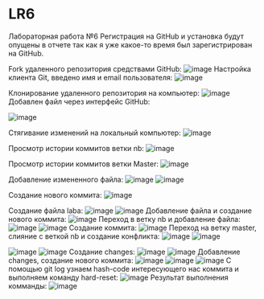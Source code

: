 # LR6
Лабораторная работа №6
Регистрация на GitHub и установка будут опущены в отчете так как я уже какое-то время был зарегистрирован на GitHub.

Fork удаленного репозитория средствами GitHub:
![image](https://user-images.githubusercontent.com/114258593/200124261-6976194b-5baa-404e-b3af-4e8e1ca65099.png)
Настройка клиента Git, введено имя и email пользователя:
![image](https://user-images.githubusercontent.com/114258593/200124292-22037a91-8c20-454a-bb82-9188a448ccb8.png)

Клонирование удаленного репозитория на компьютер:
![image](https://user-images.githubusercontent.com/114258593/200124307-f0245d9b-47ac-4815-ace3-dd03e682afa6.png)
Добавлен файл через интерфейс GitHub:

![image](https://user-images.githubusercontent.com/114258593/200124380-3f357cf5-ec81-441c-b3a2-5eb4d7a5e559.png)

Стягивание изменений на локальный компьютер:
![image](https://user-images.githubusercontent.com/114258593/200124387-8633a8eb-8a95-4254-b469-356782b00119.png)


Просмотр истории коммитов ветки nb:
![image](https://user-images.githubusercontent.com/114258593/200124399-fde37c69-0385-425b-a11b-a7156bae7444.png)

      
Просмотр истории коммитов ветки Master:
![image](https://user-images.githubusercontent.com/114258593/200124415-ae5c7721-bd9d-4439-9f04-1c942d31ddc8.png)

      


Добавление измененного файла:
![image](https://user-images.githubusercontent.com/114258593/200124500-79d0a91d-078f-4e3a-bd60-a69ac40ca791.png)
![image](https://user-images.githubusercontent.com/114258593/200124516-44be0fc8-e089-41d2-be44-ec487b590475.png)


Создание нового коммита:
![image](https://user-images.githubusercontent.com/114258593/200124529-2f3d0fc9-6924-4b19-9512-cdc0e417308c.png)

Создание файла laba:
![image](https://user-images.githubusercontent.com/114258593/200124572-8508ec2b-c6e4-4f73-8b53-a70657a04da9.png)
![image](https://user-images.githubusercontent.com/114258593/200124582-dced04bb-9a12-48a3-bb61-341274be4863.png)
Добавление файла и создание нового коммита:
![image](https://user-images.githubusercontent.com/114258593/200124601-d602ef3a-142b-4ddd-a4a6-bf540ac1f2f6.png)
Переход в ветку nb и добавление файла:
![image](https://user-images.githubusercontent.com/114258593/200124651-85bcfda1-65fb-48f5-9d4d-983d16682264.png)
![image](https://user-images.githubusercontent.com/114258593/200124686-c882f5a6-5ef7-430b-b38c-4200d4bc51a8.png)
Создание коммита:
![image](https://user-images.githubusercontent.com/114258593/200124730-ec4989c6-7b19-4dcd-89a2-663d0fe0d7f9.png)
Переход на ветку master, слияние с веткой nb и создание конфликта:
![image](https://user-images.githubusercontent.com/114258593/200124781-117974e0-c466-4929-8a9e-40907b48c423.png)
![image](https://user-images.githubusercontent.com/114258593/200124801-21626ffc-d259-48ff-ab6a-33825862570d.png)

![image](https://user-images.githubusercontent.com/114258593/200124810-addf9b07-7ab5-4de6-a72f-ac9e9a85959f.png)
![image](https://user-images.githubusercontent.com/114258593/200124852-3c1dc42d-7f39-4050-a788-eb869961d254.png)
Создание changes:
![image](https://user-images.githubusercontent.com/114258593/200124858-1f186f4a-6ab1-4024-b0e4-6ab14c911521.png)
![image](https://user-images.githubusercontent.com/114258593/200124918-a8a2ac37-2454-4b18-af6e-bdd1a4556952.png)
Добавление changes, создание нового коммита:
![image](https://user-images.githubusercontent.com/114258593/200124969-d0bd0faa-cfe0-4900-83b8-092a7a2a3cf2.png)
![image](https://user-images.githubusercontent.com/114258593/200124977-259796ea-724c-4f0a-9b2d-1c18ff6ac561.png)
![image](https://user-images.githubusercontent.com/114258593/200124998-c0654a73-810a-4e31-927c-0a9bba9e9266.png)
С помощью git log узнаем hash-code интересующего нас коммита и выполняем команду hard-reset:
![image](https://user-images.githubusercontent.com/114258593/200125013-e1f4b5d2-fd58-4e41-baee-50fba235582c.png)
Результат выполнения комманды:
![image](https://user-images.githubusercontent.com/114258593/200125030-219bfaf0-a3ea-4616-95ae-98b646afe345.png)










